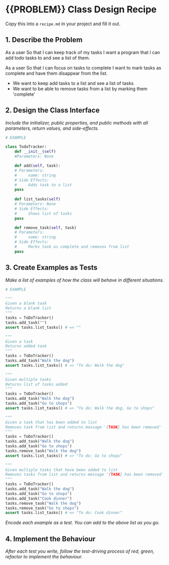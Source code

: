 # {{PROBLEM}} Class Design Recipe

Copy this into a `recipe.md` in your project and fill it out.

## 1. Describe the Problem

As a user
So that I can keep track of my tasks
I want a program that I can add todo tasks to and see a list of them.

As a user
So that I can focus on tasks to complete
I want to mark tasks as complete and have them disappear from the list.

* We want to keep add tasks to a list and see a list of tasks
* We want to be able to remove tasks from a list by marking them 'complete'

## 2. Design the Class Interface

_Include the initializer, public properties, and public methods with all parameters, return values, and side-effects._

```python
# EXAMPLE

class TodoTracker:
    def __init__(self)
    #Parameters: None

    def add(self, task):
    # Parameters:
    #     name: string
    # Side Effects:
    #     Adds task to a list
    pass
    
    def list_tasks(self)
    # Parameters: None
    # Side Effects:
    #     Shows list of tasks
    pass

    def remove_task(self, task)
    # Parameters: 
    #     name: string
    # Side Effects:
    #     Marks task as complete and removes from list
    pass
```

## 3. Create Examples as Tests

_Make a list of examples of how the class will behave in different situations._

``` python
# EXAMPLE

"""
Given a blank task
Returns a blank list
"""
tasks = ToDoTracker()
tasks.add_task("")
assert tasks.list_tasks() # => ""

"""
Given a task
Returns added task
"""
tasks = ToDoTracker()
tasks.add_task("Walk the dog")
assert tasks.list_tasks() # => "To do: Walk the dog"

"""
Given multiple tasks
Returns list of tasks added
"""
tasks = ToDoTracker()
tasks.add_task("Walk the dog")
tasks.add_task("Go to shops")
assert tasks.list_tasks() # => "To do: Walk the dog, Go to shops"

"""
Given a task that has been added to list
Removes task from list and returns message '{TASK} has been removed'
"""
tasks = ToDoTracker()
tasks.add_task("Walk the dog")
tasks.add_task("Go to shops")
tasks.remove_task("Walk the dog")
assert tasks.list_tasks() # => "To do: Go to shops"

"""
Given multiple tasks that have been added to list
Removes tasks from list and returns message '{TASK} has been removed'
"""
tasks = ToDoTracker()
tasks.add_task("Walk the dog")
tasks.add_task("Go to shops")
tasks.add_task("Cook dinner")
tasks.remove_task("Walk the dog")
tasks.remove_task("Go to shops")
assert tasks.list_tasks() # => "To do: Cook dinner"
```


_Encode each example as a test. You can add to the above list as you go._

## 4. Implement the Behaviour

_After each test you write, follow the test-driving process of red, green, refactor to implement the behaviour._
